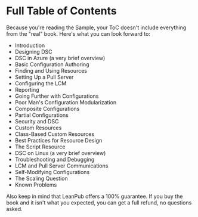 # Full Table of Contents
Because you're reading the Sample, your ToC doesn't include everything from the "real" book. Here's what you can look forward to:

* Introduction
* Designing DSC
* DSC in Azure (a very brief overview)
* Basic Configuration Authoring
* Finding and Using Resources
* Setting Up a Pull Server
* Configuring the LCM
* Reporting
* Going Further with Configurations
* Poor Man's Configuration Modularization
* Composite Configurations
* Partial Configurations
* Security and DSC
* Custom Resources
* Class-Based Custom Resources
* Best Practices for Resource Design
* The Script Resource
* DSC on Linux (a very brief overview)
* Troubleshooting and Debugging
* LCM and Pull Server Communications
* Self-Modifying Configurations
* The Scaling Question
* Known Problems

Also keep in mind that LeanPub offers a 100% guarantee. If you buy the book and it isn't what you expected, you can get a full refund, no questions asked.
